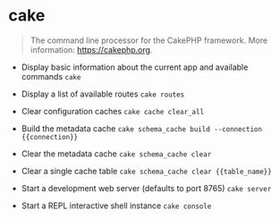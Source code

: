 # cake
> The command line processor for the CakePHP framework.
> More information: <https://cakephp.org>.

- Display basic information about the current app and available commands
`cake`

- Display a list of available routes
`cake routes`

- Clear configuration caches
`cake cache clear_all`

- Build the metadata cache
`cake schema_cache build --connection {{connection}}`

- Clear the metadata cache
`cake schema_cache clear`

- Clear a single cache table
`cake schema_cache clear {{table_name}}`

- Start a development web server (defaults to port 8765)
`cake server`

- Start a REPL interactive shell instance
`cake console`
